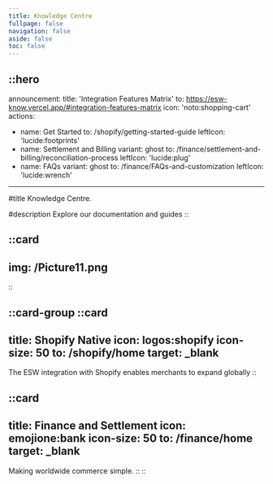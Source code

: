 ```yaml
---
title: Knowledge Centre
fullpage: false
navigation: false
aside: false
toc: false
---
```


::hero
---
announcement:
  title: 'Integration Features Matrix'
  to: https://esw-know.vercel.app/#integration-features-matrix
  icon: 'noto:shopping-cart'
actions:
  - name: Get Started
    to: /shopify/getting-started-guide
    leftIcon: 'lucide:footprints'
  - name: Settlement and Billing
    variant: ghost
    to: /finance/settlement-and-billing/reconciliation-process
    leftIcon: 'lucide:plug'
  - name: FAQs
    variant: ghost
    to: /finance/FAQs-and-customization
    leftIcon: 'lucide:wrench'
---

#title
Knowledge Centre.

#description
Explore our documentation and guides
::

::card
---
img: /Picture11.png
---
::


::card-group
  ::card
  ---
  title: Shopify Native
  icon: logos:shopify
  icon-size: 50
  to: /shopify/home
  target: _blank
  ---
  The ESW integration with Shopify enables merchants to expand globally
  ::

  ::card
  ---
  title: Finance and Settlement
  icon: emojione:bank
  icon-size: 50
  to: /finance/home
  target: _blank
  ---
  Making worldwide commerce simple.
  ::
::

